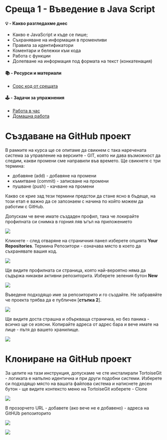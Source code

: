 # Среща 1 - Въведение в Java Script

#### 💡 - Какво разгледахме днес
- Какво е JavaScript и къде се пише;
- Съхраняване на информация в променливи
- Правила за идентификатори
- Коментари и бележки към кода
- Работа с функции
- Долепване на информация под формата на текст (конкатенация)

#### 📚 - Ресурси и материали
<!-- - [Видео от срещата](https://www.youtube.com/watch?v=kv2_SK9K_qg&list=PLyZOguednhL5s3LH63o1q8CHhfNk4kvf1&index=4) -->
- [Сорс код от срещата](./source/)

#### 🕹️ - Задачи за упражнения
- [Работа в час](./cw/README.md)
- [Домашна работа](./hw/README.md)

# Създаване на GitHub проект

В рамките на курса ще се опитаме да свикнем с така наречената система за управление на версиите - GIT, която ни дава възможност да следим, какви промени сме направили във времето. Ще свикнете с три термина:
- добавяне (add) - добавяне на промени
- къмитване (commit) - записване на промени 
- пушване (push) - качване на промени

Какво се крие зад тези термини предстои да стане ясно в бъдеще, на този етап е важно да се запознаем с начина по който можем да работим с GitHub.

Допускам че вече имате създаден профил, така че локирайте профилната си снимка в горния ляв ъгъл на приложението

![](/imgs/2023-06-07-07-44-55.png)

Кликнете - след отваряне на страничния панел изберете опцията **Your Repositories**. Термина Репозитори - означава място в което да съхранявате вашия код.

![](/imgs/2023-06-07-07-46-11.png)

Ще видите профилната си страница, която най-вероятно няма да съдържа никакви активни репозиторита. Изберете зеления бутон **New**

![](/imgs/2023-06-07-07-48-14.png)

Въведене подходящо име за репозиторито и го създайте. Не забравяйте че проекта трябва да е публичен [**стъпка 2**].

![](/imgs/2023-06-07-07-52-15.png)

Ще видите доста страшна и объркваща страничка, но без паника - всичко ще се изясни. Копирайте адреса от адрес бара и вече имате на лице - пътя до вашето хранилище. 

![](/imgs/2023-06-07-07-54-23.png)


# Клониране на GitHub проект

За целите на тази инструкция, допускаме че сте инсталирали TortoiseGit - логиката е напълно идентична и при други подобни системи. Изберете си подходящо място на вашата файлова система и натиснете десен бутон - ще видите контексто меню на TortoiseGit изберете - Clone 

![](/imgs/2023-06-07-07-58-39.png)

В прозорчето URL - добавете (ако вече не е добавено) - адреса на GitHUb репозиторито

![](/imgs/2023-06-07-08-01-20.png)

![](/imgs/2023-06-07-08-03-23.png)
